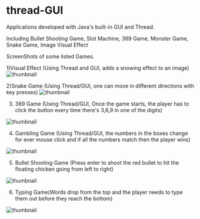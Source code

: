 # thread-GUI
Applications developed with Java's built-in GUI and Thread. 

Including Bullet Shooting Game, Slot Machine, 369 Game, Monster Game, Snake Game, Image Visual Effect

ScreenShots of some listed Games.

1)Visual Effect (Using Thread and GUI, adds a snowing effect to an image)
![thumbnail](https://github.com/jyc979/thread-GUI/blob/master/Snowy.png)


2)Snake Game (Using Thread/GUI, one can move in different directions with key presses)
![thumbnail](https://github.com/jyc979/thread-GUI/blob/master/Snake%20Game.png)

3) 369 Game (Using Thread/GUI, Once the game starts, the player has to click the button every time there's 3,6,9 in one 
of the digits)


![thumbnail](https://github.com/jyc979/thread-GUI/blob/master/369%20Game.png)


4) Gambling Game (Using Thread/GUI, the numbers in the boxes change for ever mouse click and if all the numbers
match then the player wins)


![thumbnail](https://github.com/jyc979/thread-GUI/blob/master/Gambling%20Game.png)


5) Bullet Shooting Game (Press enter to shoot the red bullet to hit the floating chicken going from left to right)

![thumbnail](https://github.com/jyc979/thread-GUI/blob/master/Bullet%20Game.png)


6) Typing Game(Words drop from the top and the player needs to type them out before they reach the bottom)


![thumbnail](https://github.com/jyc979/thread-GUI/blob/master/type.png)
